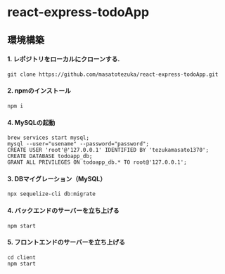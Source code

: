 # react-express-todoApp

## 環境構築
#### 1. レポジトリをローカルにクローンする.
```
git clone https://github.com/masatotezuka/react-express-todoApp.git
```

#### 2. npmのインストール
```
npm i
```

#### 4. MySQLの起動
```
brew services start mysql;
mysql --user="usename" --password="password";
CREATE USER 'root'@'127.0.0.1' IDENTIFIED BY 'tezukamasato1370';
CREATE DATABASE todoapp_db;
GRANT ALL PRIVILEGES ON todoapp_db.* TO root@'127.0.0.1';
```

#### 3. DBマイグレーション（MySQL）
```
npx sequelize-cli db:migrate
```

#### 4. バックエンドのサーバーを立ち上げる
```
npm start
```

#### 5. フロントエンドのサーバーを立ち上げる
```
cd client
npm start
```
